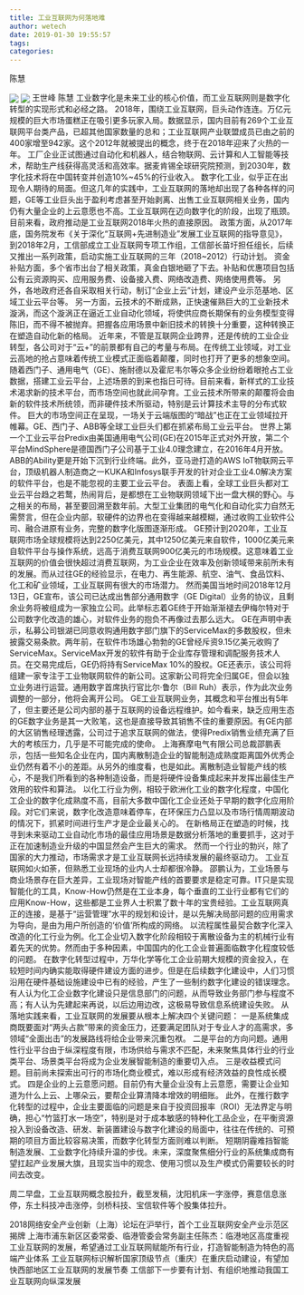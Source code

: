 ```yaml
---
title: 工业互联网为何落地难
author: wetech
date: 2019-01-30 19:55:57
tags: 
categories: 
---
```

陈慧
<!-- more -->
<img align="center" border="0" src="https://imgcdn.yicai.com/uppics/images/2019/01/2b9bf2cf5a728726c25f1aa87bd1eaee.jpg" />
<img align="center" border="0" src="https://imgcdn.yicai.com/uppics/images/2019/01/c758f1fa3f68d3634de7f7c9ee6c0de0.jpg" />
王世峰
陈慧
工业数字化是未来工业的核心价值，而工业互联网则是数字化转型的实现形式和必经之路。
2018年，围绕工业互联网，巨头动作连连。万亿元规模的巨大市场蛋糕正在吸引更多玩家入局。数据显示，国内目前有269个工业互联网平台类产品，已超其他国家数量的总和；工业互联网产业联盟成员已由之前的400家增至942家。这个2012年就被提出的概念，终于在2018年迎来了火热的一年。
工厂企业正试图通过自动化和机器人，结合物联网、云计算和人工智能等技术，帮助生产线获得高灵活和高效率。据麦肯锡全球研究院预测，到2030年，数字化技术将在中国转变并创造10%~45%的行业收入。
数字化工业，似乎正在出现令人期待的局面。但这几年的实践中，工业互联网的落地却出现了各种各样的问题，GE等工业巨头出于盈利考虑甚至开始剥离、出售工业互联网相关业务，国内仍有大量企业的上云意愿也不高。工业互联网在迈向数字化的阶段，出现了瓶颈。
目前来看，政府推动是工业互联网2018年火热的直接原因。
政策方面，从2017年底，国务院发布《关于深化“互联网+先进制造业”发展工业互联网的指导意见》，到2018年2月，工信部成立工业互联网专项工作组，工信部长苗圩担任组长，后续又推出一系列政策，启动实施工业互联网的三年（2018~2012）行动计划。
资金补贴方面，多个省市出台了相关政策，真金白银地砸了下去。补贴和优惠项目包括公有云资源购买、应用服务费、设备接入费、网络改造费、网络使用费等。
另外，各地政府还各自采取相关行动，制订“企业上云”计划，建设产业示范基地、区域工业云平台等。
另一方面，云技术的不断成熟，正快速催熟巨大的工业新技术漩涡，而这个漩涡正在逼近工业自动化领域，将使供应商长期保有的业务模型变得陈旧，而不得不被抛弃。把握各应用场景中新旧技术的转换十分重要，这种转换正在塑造自动化新的格局。
近年来，不管是互联网企业跨界，还是传统的工业企业转型，各公司对于“云+”的前景都有自己的考量与布局。在传统工业领域，对工业云高地的抢占意味着传统工业模式正面临着颠覆，同时也打开了更多的想象空间。
随着西门子、通用电气（GE）、施耐德以及霍尼韦尔等众多企业纷纷着眼抢占工业数据，搭建工业云平台，上述场景的到来也指日可待。目前来看，新样式的工业技术渴求新的技术平台，而市场空间也就此间孕育。工业云技术所带来的颠覆将会由新的软件技术所统领，而非硬件技术所驱动，特别是云计算技术主导的分布式软件。
巨大的市场空间正在呈现，一场关于云端版图的“暗战”也正在工业领域拉开帷幕。GE、西门子、ABB等全球工业巨头们都在抓紧布局工业云平台。
世界上第一个工业云平台Predix由美国通用电气公司(GE)在2015年正式对外开放，第二个平台MindSphere是德国西门子公司基于工业4.0理念建立，在2016年4月开放。ABB的Ability更是开始下沉到行业终端。此外，亚马逊打造的AWS IoT物联网云平台，顶级机器人制造商之一KUKA和Infosys联手开发的针对企业工业4.0解决方案的软件平台，也是不能忽视的主要工业云平台。
表面上看，全球工业巨头都对工业云平台趋之若鹜，热闹背后，是都想在工业物联网领域下出一盘大棋的野心。与之相关的布局，甚至要回溯至数年前。大型工业集团的电气化和自动化实力自然无需赘言，但在企业内部，软硬件的边界也在变得越来越模糊，通过收购工业软件公司、融合进原有业务，完整的数字化版图逐渐形成。
GE预计到2020年，工业互联网市场全球规模将达到2250亿美元，其中1250亿美元来自软件，1000亿美元来自软件平台与操作系统，远高于消费互联网900亿美元的市场规模。这意味着工业互联网的价值会很快超过消费互联网，为工业企业在效率及创新领域带来前所未有的发展。而从过往GE的经验显示，在电力、再生能源、航空、油气、食品饮料、化工和矿业领域，工业互联网有很大的市场潜力。
然而美国当地时间2018年12月13日，GE宣布，该公司已达成出售部分通用数字（GE Digital）业务的协议，且剩余业务将被组成为一家独立公司。此举标志着GE终于开始渐渐褪去伊梅尔特对于公司数字化改造的雄心，对软件业务的抱负不再像过去那么远大。
GE在声明中表示，私募公司银湖已同意收购通用数字部门旗下的ServiceMax的多数股权，但未披露交易条款。两年前，在软件市场雄心勃勃的GE曾经斥资9.15亿美元收购了ServiceMax。ServiceMax开发的软件有助于企业库存管理和调配服务技术人员。在交易完成后，GE仍将持有ServiceMax 10%的股权。GE还表示，该公司将组建一家专注于工业物联网软件的新公司。这家新公司将完全归属GE，但会以独立业务进行运营。通用数字首席执行官比尔·鲁尔（Bill Ruh）表示，作为此次业务调整的一部分，他将会离开公司。
GE工业互联网业务，其概念和平台推出有5年了，但主要还是公司内部的基于互联网的设备远程维护。如今看来，缺乏应用生态的GE数字业务是其一大败笔，这也是直接导致其销售不佳的重要原因。有GE内部的大区销售经理透露，公司过于追求互联网的做法，使得Predix销售业绩充满了巨大的考核压力，几乎是不可能完成的使命。
上海赛摩电气有限公司总裁邵鹏表示，包括一些知名企业在内，国内离散制造企业的智能制造成熟度距离国外优秀企业仍然有着不小的差距。从另外的维度看，也是如此。离散制造业智能产线的核心，不是我们所看到的各种制造设备，而是将硬件设备集成起来并发挥出最佳生产效用的软件和算法。
以化工行业为例，相较于欧洲化工业的数字化程度，中国化工企业的数字化成熟度不高，目前大多数中国化工企业还处于早期的数字化应用阶段。对它们来说，数字化改造意味着停车，在环保压力凸显以及市场行情周期波动的情况下，抓紧时间进行生产才是企业最关心的。
在新格局正在塑造的时候，找寻到未来驱动工业自动化市场的最佳应用场景是数据分析落地的重要抓手，这对于正在加速制造业升级的中国显然会产生巨大的需求。
然而一个行业的勃兴，除了国家的大力推动，市场需求才是工业互联网长远持续发展的最终驱动力。
工业互联网如火如荼，但熟悉工业现场的业内人士却都很冷静。
邵鹏认为，工业场景与商业场景存在巨大差异，工业现场对智能产线的首要要求是稳定可靠。IT只是实现智能化的工具，Know-How仍然是在工业本身，每个垂直的工业行业都有它们的应用Know-How，这些都是工业界人士积累了数十年的宝贵经验。工业互联网真正的连接，是基于“运营管理”水平的规划和设计，是以先解决局部问题的应用需求为导向，是由为用户所创造的‘价值’所构成的网络。
以流程属性最契合数字化深入改造的化工行业为例。化工企业切入数字化阶段相较于离散设备为主的机械行业有着先天的优势。然而由于多种因素，中国国内的化工企业普遍面临数字化程度较低的问题。
在数字化转型过程中，万华化学等化工企业前期大规模的资金投入，在较短时间内确实能取得硬件建设方面的进步。但是在后续数字化建设中，人们习惯沿用在硬件基础设施建设中已有的经验，产生了一些制约数字化建设的错误理念。有人认为化工企业数字化建设只是信息部门的问题，从而导致业务部门参与程度不高；有人认为先建起来再说，以后边用边改，这极易导致信息系统建设失败。
从落地实践来看，工业互联网的发展要从根本上解决四个关键问题：
一是系统集成商既要面对“两头占款”带来的资金压力，还要满足团队对于专业人才的高需求，多领域“全面出击”的发展路线将给企业带来沉重包袱。
二是平台的方向问题。通用性行业平台由于纵深程度有限，市场供给与需求不匹配，未来聚焦具体行业的行业类平台、场景类平台将成为企业发展智能制造的重要切入点。
三是收益模式问题。目前尚未探索出可行的市场化商业模式，难以形成有经济效益的良性成长模式。
四是企业的上云意愿问题。目前仍有大量企业没有上云意愿，需要让企业知道为什么上云、上哪朵云，要帮企业算清降本增效的明细账。
此外，在推行数字化转型的过程中，企业主要面临的问题是来自于投资回报率（ROI）无法界定与明确，担心“竹篮打水一场空”，特别是对于成本敏感的特种化工品企业，在平衡资源投入到设备改造、研发、新装置建设与数字化建设的局面中，往往在传统的、可预期的项目方面比较容易决策，而数字化转型方面则难以判断。
短期阴霾难挡智能制造发展、工业数字化持续升温的步伐。未来，深度聚焦细分行业的系统集成商有望扛起产业发展大旗，且现实当中的观念、使用习惯以及生产模式仍需要较长的时间去改变。
 
 
周二早盘，工业互联网概念股拉升，截至发稿，沈阳机床一字涨停，赛意信息涨停，东土科技冲击涨停，剑桥科技、宝信软件等个股集体拉升。 
2018网络安全产业创新（上海）论坛在沪举行，首个工业互联网安全产业示范区揭牌
上海市浦东新区区委常委、临港管委会常务副主任陈杰：临港地区高度重视工业互联网的发展，希望通过工业互联网赋能所有行业，打造智能制造为特色的高端产业体系
工业互联网标识解析国家顶级节点（重庆）在重庆启动建设，有望加快西部地区工业互联网的发展节奏
工信部下一步要有计划、有组织地推动我国工业互联网向纵深发展
